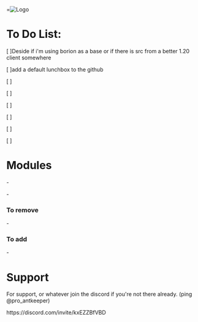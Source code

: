 =![Logo](https://cdn.discordapp.com/attachments/992610405719494768/1169306252145340476/HWD_Logo_Option_2.png?ex=659585cf&is=658310cf&hm=35ece143b62ee71d6500c5429412e8e4e0e0a7365df0c645219be14c485c2f15&)

# To Do List:

<p></p>[ ]Deside if i'm using borion as a base or if there is src from a better 1.20 client somewhere
<p></p>[ ]add a default lunchbox to the github
<p></p>[ ]
<p></p>[ ]
<p></p>[ ]
<p></p>[ ]
<p></p>[ ]
<p></p>[ ]
<p></p>
<p></p>
<p></p>


# Modules
<p></p>-
<p></p>-
  
### To remove
<p></p>-
<p></p>
  
### To add
<p></p>-
<p></p>

    
# Support
For support, or whatever join the discord if you're not there already. (ping @pro_antkeeper)
<p></p>https://discord.com/invite/kxEZZBfVBD
